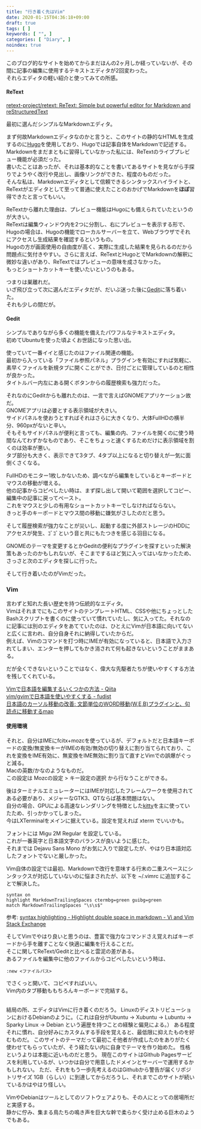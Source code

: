 ```yaml
---
title: "行き着く先はVim"
date: 2020-01-15T04:36:18+09:00
draft: true
tags: [ ]
keywords: [ "", ]
categories: [ "Diary", ]
noindex: true
---
```


このブログ的なサイトを始めてからまだほんの2ヶ月しか経っていないが、その間に記事の編集に使用するテキストエディタが2回変わった。  
それらエディタの軽い紹介と使ってみての所感。  

#### ReText
[retext-project/retext: ReText: Simple but powerful editor for Markdown and reStructuredText](https://github.com/retext-project/retext)  

最初に選んだシンプルなMarkdownエディタ。  

まず何故Markdownエディタなのかと言うと、このサイトの静的なHTMLを生成するのに[Hugo](https://gohugo.io)を使用しており、Hugoでは記事自体をMarkdownで記述する。  
Markdownをまだまともに習得していなかった私には、ReTextのライブプレビュー機能が必須だった。  
書いたことはあったが、それは基本的なことを書いてあるサイトを見ながら手探りでようやく改行や見出し、画像リンクができた、程度のものだった。  
そんな私は、Markdownエディタとして信頼できるシンタックスハイライトと、ReTextがエディタとして至って普通に使えたことのおかげでMarkdownを**ほぼ**習得できたと言ってもいい。  

ReTextから離れた理由は、プレビュー機能はHugoにも備えられていたというのが大きい。  
ReTextは編集ウィンドウ内を2つに分割し、右にプレビューを表示する形で、  
Hugoの場合は、Hugoの機能でローカルサーバーを立て、Webブラウザでそれにアクセスし生成結果を確認するというもの。  
Hugoの方が画面使用の自由度が高く、実際に生成した結果を見られるのだから問題点に気付きやすい。さらに言えば、ReTextとHugoとでMarkdownの解釈に微妙な違いがあり、ReTextではプレビューの意味を成さなかった。  
もっとショートカットキーを使いたいというのもある。  

つまりは巣離れだ。  
いざ飛び立って次に選んだエディタだが、だいぶ迷った後に[Gedit](https://wiki.gnome.org/Apps/Gedit)に落ち着いた。  
それも少しの間だが。  

#### Gedit
シンプルでありながら多くの機能を備えたパワフルなテキストエディタ。  
初めてUbuntuを使った頃よくお世話になった思い出。  

使っていて一番イイと感じたのはファイル関連の機能。  
最初から入っている「ファイル参照パネル」プラグインを有効にすれば気軽に、素早くファイルを新規タブに開くことができ、日付ごとに管理しているのと相性が良かった。  
タイトルバー内左にある開くボタンからの履歴検索も強力だった。  

それなのにGeditからも離れたのは、一言で言えばGNOMEアプリケーション故だ。  
GNOMEアプリは必要とする表示領域が大きい。  
サイドパネルを使おうとすればそれはさらに大きくなり、大体FullHDの横半分、960pxがないと辛い。  
そもそもサイドパネルが便利と言っても、編集の内、ファイルを開くのに使う時間なんてわずかなものであり、そこをちょっと速くするためだけに表示領域を割くのは効率が悪い。  
タブ部分も大きく、表示できて3タブ、4タブ以上になると切り替えが一気に面倒くさくなる。  

FullHDのモニター1枚しかないため、調べながら編集をしているとキーボードとマウスの移動が増える。  
他の記事からコピペしたい時は、まず探し出して開いて範囲を選択してコピー、編集中の記事に戻ってペースト。  
これをマウスと少しの有用なショートカットキーでしなければならない。  
きっと手のキーボードとマウス間の移動に嫌気がさしたのだと思う。  

そして履歴検索が強力なことが災いし、起動する度に外部ストレージのHDDにアクセスが発生、ｺﾞｺﾞという音と共にもたつきを感じる羽目になる。  

GNOMEのテーマを変更するとかGeditの便利なプラグインを探すといった解決策もあったのかもしれないが、そこまでするほど気に入ってはいなかったため、さっさと次のエディタを探しに行った。  

そして行き着いたのがVimだった。  

### Vim
言わずと知れた長い歴史を持つ伝統的なエディタ。  
VimはそれまでにもこのサイトのテンプレートHTML、CSSや他にちょっとしたBashスクリプトを書くのに使っていて慣れていたし、気に入ってた。それなのに記事には別のエディタをあてていたのは、ひとえにVimが日本語に向いてないと広くに言われ、自分自身それに納得していたからだ。  
例えば、Vimのコマンドを打つ時にIMEが有効になっていると、日本語で入力されてしまい、エンターを押してもかき消されて何も起きないということがままある。  

だが全くできないということではなく、偉大な先駆者たちが使いやすくする方法を残してくれている。  

[Vimで日本語を編集するいくつかの方法 - Qiita](https://qiita.com/murashitas/items/f2be0dda2a4498cb7985)  
[vim/gvimで日本語を使いやすくする - fudist](https://sites.google.com/site/fudist/Home/vim-nihongo-ban/vim-japanese)  
[日本語のカーソル移動の改善: 文節単位のWORD移動(W,E,B)プラグインと、句読点に移動するmap](https://gist.github.com/deton/5138905)  

#### 使用環境
それと、自分はIMEにfcitx+mozcを使っているが、デフォルトだと日本語キーボードの変換/無変換キーがIMEの有効/無効の切り替えに割り当てられており、これを変換をIME有効に、無変換をIME無効に割り当て直すとVimでの誤爆がぐっと減る。  
Macの英数/かなのようなものだ。  
この設定は Mozcの設定 > キー設定の選択 から行なうことができる。  

後はターミナルエミュレーターにはIMEが対応したフレームワークを使用されてある必要があり、メジャーなGTK3、QTならば基本問題はない。  
自分の場合、GPUによる高速なレンダリングを特徴とした[kitty](https://sw.kovidgoyal.net/kitty/)を主に使っていたため、引っかかってしまった。  
今はLXTerminalをメインに据えている。<span class="hide">設定を覚えれば xterm でいいかも。</span>  

フォントには Migu 2M Regular を設定している。  
これが一番英字と日本語文字のバランスが良いように感じた。  
それまでは Dejavu Sans Mono がお気に入りで設定したが、やはり日本語対応したフォントでないと厳しかった。  

Vim自体の設定では最初、Markdownで改行を意味する行末の二重スペースにシンタックスが対応していないのに悩まされたが、以下を ~/.vimrc に追加することで解決した。  

	syntax on  
	highlight MarkdownTrailingSpaces ctermbg=green guibg=green  
	match MarkdownTrailingSpaces "\s\s$"

参考: [syntax highlighting - Highlight double space in markdown - Vi and Vim Stack Exchange](https://vi.stackexchange.com/questions/3539/highlight-double-space-in-markdown)  

そしてVimでやはり良いと思うのは、豊富で強力なコマンドさえ覚えればキーボードから手を離すことなく快適に編集を行えることだ。  
そこに関してReText/Geditと比べると雲泥の差がある。  
あるファイルを編集中に他のファイルからコピペしたいという時は、
	
	:new <ファイルパス>

でさくっと開いて、コピペすればいい。  
Vim内のタブ移動ももちろんキーボードで完結する。  

<br>
結局の所、エディタはVimに行き着くのだろう。  
LinuxのディストリビューションにおけるDebianのように。（これは自分がUbuntu -> Xubuntu -> Lubuntu -> Sparky Linux -> Debian という遍歴を持つことの経験と偏見による。）  
ある程度それに慣れ、自分好みにカスタムする手段を覚えると、最低限に抑えたものを好むものだ。  
このサイトのテーマだって最初こそ他者が作成したのをありがたく使わせてもらっていたが、そう経たない内に自身でテーマを作り始めた。  
性格というよりは本能に近いものだと思う。  
現在このサイトはGithub Pagesサービスを利用しているが、いつかは自分で用意したドメインとサーバーで運用するかもしれない。  
ただ、それをもう一歩先考えるのはGithubから警告が届くリポジトリサイズ 1GB（らしい）に到達してからだろうし、それまでこのサイトが続いているかはやはり怪しい。

VimやDebianはツールとしてのソフトウェアよりも、その人にとっての居場所だと実感する。  
静かに佇み、集まる鳥たちの鳴き声を巨大な幹で柔らかく受け止める巨木のようでもある。  
